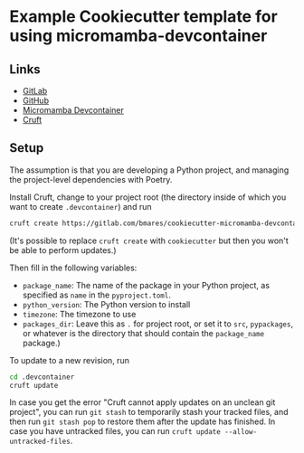 # Example Cookiecutter template for using micromamba-devcontainer

## Links

* [GitLab](https://gitlab.com/bmares/cookiecutter-micromamba-devcontainer)
* [GitHub](https://github.com/maresb/cookiecutter-micromamba-devcontainer)
* [Micromamba Devcontainer](https://github.com/maresb/micromamba-devcontainer)
* [Cruft](https://github.com/cruft/cruft)

## Setup

The assumption is that you are developing a Python project, and managing the project-level dependencies with Poetry.

Install Cruft, change to your project root (the directory inside of which you want to create `.devcontainer`) and run

```bash
cruft create https://gitlab.com/bmares/cookiecutter-micromamba-devcontainer
```

(It's possible to replace `cruft create` with `cookiecutter` but then you won't be able to perform updates.)

Then fill in the following variables:

* `package_name`: The name of the package in your Python project, as specified as `name` in the `pyproject.toml`.
* `python_version`: The Python version to install
* `timezone`: The timezone to use
* `packages_dir`: Leave this as `.` for project root, or set it to `src`, `pypackages`, or whatever is the directory that should contain the `package_name` package.)

To update to a new revision, run

```bash
cd .devcontainer
cruft update
```

In case you get the error "Cruft cannot apply updates on an unclean git project", you can run `git stash` to temporarily stash your tracked files, and then run `git stash pop` to restore them after the update has finished. In case you have untracked files, you can run `cruft update --allow-untracked-files`.
